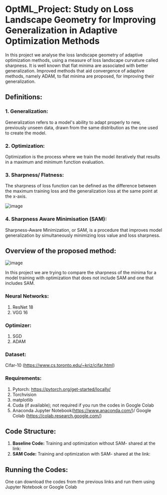 # OptML_Project: Study on Loss Landscape Geometry for Improving Generalization in Adaptive Optimization Methods
In this project we analyse the loss landscape geometry of adaptive optimization methods, using a measure of loss landscape curvature called sharpness. It is well known that flat minima are associated with better generalization. Improved methods that aid convergence of adaptive methods, namely ADAM, to flat minima are proposed, for improving their generalization.



## Definitions:

### 1. Generalization:
Generalization refers to a model's ability to adapt properly to new, previously unseen data, drawn from the same distribution as the one used to create the model.

### 2. Optimization:
Optimization is the process where we train the model iteratively that results in a maximum and minimum function evaluation.

### 3. Sharpness/ Flatness: 
The sharpness of loss function can be defined as the difference between the maximum training loss and the generalization loss at the same point at the x-axis.

![image](https://user-images.githubusercontent.com/21705597/175521022-a43d5c96-c474-4105-91ed-370f7a60cd0d.png)


### 4. Sharpness Aware Minimisation (SAM): 
Sharpness-Aware Minimization, or SAM, is a procedure that improves model generalization by simultaneously minimizing loss value and loss sharpness. 



## Overview of the proposed method:

![image](https://user-images.githubusercontent.com/21705597/175528840-818c3523-e675-433a-8478-38389e449b73.png)

In this project we are trying to compare the sharpness of the minima for a model training with optimization that does not include SAM and one that includes SAM.

### Neural Networks:
1. ResNet 18
2. VGG 16

### Optimizer:
1. SGD
2. ADAM

### Dataset:
Cifar-10 (https://www.cs.toronto.edu/~kriz/cifar.html)

### Requirements:
1. Pytorch: https://pytorch.org/get-started/locally/
2. Torchvision
3. matplotlib
4. Cuda (if available); not required if you run the codes in Google Colab
5. Anaconda Jupyter Notebook(https://www.anaconda.com/)/ Google Colab (https://colab.research.google.com/)

## Code Structure:
1. **Baseline Code:** Training and optimization without SAM- shared at the link:
2. **SAM Code:** Training and optimization with SAM- shared at the link:

## Running the Codes:
One can download the codes from the previous links and run them using Jupyter Notebook or Google Colab


